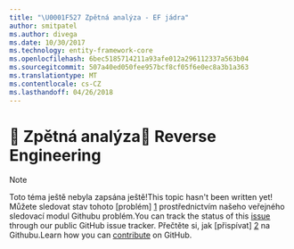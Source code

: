 ```yaml
---
title: "\U0001F527 Zpětná analýza - EF jádra"
author: smitpatel
ms.author: divega
ms.date: 10/30/2017
ms.technology: entity-framework-core
ms.openlocfilehash: 6bec5185714211a93afe012a296112337a563b04
ms.sourcegitcommit: 507a40ed050fee957bcf8cf05f6e0ec8a3b1a363
ms.translationtype: MT
ms.contentlocale: cs-CZ
ms.lasthandoff: 04/26/2018
---
```

# <a name="-reverse-engineering"></a><span data-ttu-id="f7255-102">🔧 Zpětná analýza</span><span class="sxs-lookup"><span data-stu-id="f7255-102">🔧 Reverse Engineering</span></span>

> [!NOTE]
> <span data-ttu-id="f7255-103">Toto téma ještě nebyla zapsána ještě!</span><span class="sxs-lookup"><span data-stu-id="f7255-103">This topic hasn't been written yet!</span></span> <span data-ttu-id="f7255-104">Můžete sledovat stav tohoto [problém] [ 1] prostřednictvím našeho veřejného sledovací modul Githubu problém.</span><span class="sxs-lookup"><span data-stu-id="f7255-104">You can track the status of this [issue][1] through our public GitHub issue tracker.</span></span> <span data-ttu-id="f7255-105">Přečtěte si, jak [přispívat] [ 2] na Githubu.</span><span class="sxs-lookup"><span data-stu-id="f7255-105">Learn how you can [contribute][2] on GitHub.</span></span>


  [1]: https://github.com/aspnet/EntityFramework.Docs/issues/508
  [2]: https://github.com/aspnet/EntityFramework.Docs/blob/master/CONTRIBUTING.md
